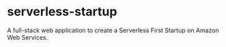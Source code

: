 # serverless-startup
A full-stack web application to create a Serverless First Startup on Amazon Web Services.
